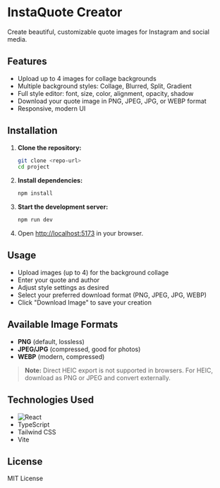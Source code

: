# InstaQuote Creator

Create beautiful, customizable quote images for Instagram and social media.

## Features
- Upload up to 4 images for collage backgrounds
- Multiple background styles: Collage, Blurred, Split, Gradient
- Full style editor: font, size, color, alignment, opacity, shadow
- Download your quote image in PNG, JPEG, JPG, or WEBP format
- Responsive, modern UI

## Installation

1. **Clone the repository:**
   ```bash
   git clone <repo-url>
   cd project
   ```
2. **Install dependencies:**
   ```bash
   npm install
   ```
3. **Start the development server:**
   ```bash
   npm run dev
   ```
4. Open [http://localhost:5173](http://localhost:5173) in your browser.

## Usage
- Upload images (up to 4) for the background collage
- Enter your quote and author
- Adjust style settings as desired
- Select your preferred download format (PNG, JPEG, JPG, WEBP)
- Click "Download Image" to save your creation

## Available Image Formats
- **PNG** (default, lossless)
- **JPEG/JPG** (compressed, good for photos)
- **WEBP** (modern, compressed)

> **Note:** Direct HEIC export is not supported in browsers. For HEIC, download as PNG or JPEG and convert externally.

## Technologies Used
- ![React](https://img.shields.io/badge/react-20232A?style=for-the-badge&logo=react&logoColor=61DAFB)
- TypeScript
- Tailwind CSS
- Vite

## License

MIT License 